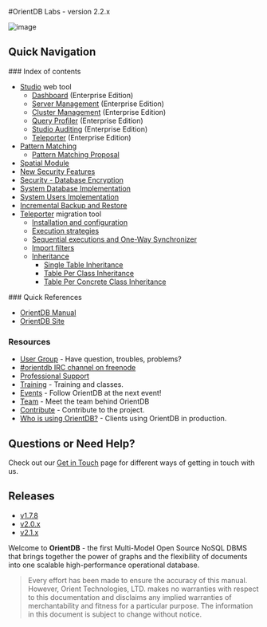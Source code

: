 #OrientDB Labs - version 2.2.x

![image](http://www.orientdb.com/images/orientdb_logo_mid.png)

## Quick Navigation

### Index of contents
- [Studio](Studio-Home-page.md) web tool 
  - [Dashboard](Studio-Dashboard.md) (Enterprise Edition)
  - [Server Management](Studio-Server-Management.md) (Enterprise Edition)
  - [Cluster Management](Studio-Cluster-Management.md) (Enterprise Edition)
  - [Query Profiler](Studio-Query-Profiler.md) (Enterprise Edition)
  - [Studio Auditing](Studio-Auditing.md) (Enterprise Edition)
  - [Teleporter](Studio-Teleporter.md) (Enterprise Edition)
- [Pattern Matching](SQL-Match.md)
  - [Pattern Matching Proposal](Pattern-Matching-Proposal.md)
- [Spatial Module](Spatial-Module.md)
- [New Security Features](Security-OrientDB-New-Security-Features.md)
- [Security - Database Encryption](https://github.com/orientechnologies/orientdb-docs/blob/master/Database-Encryption.md)
- [System Database Implementation](System-Database-Internal-Notes.md)
- [System Users Implementation](System-Users-Implementation.md)
- [Incremental Backup and Restore](Incremental-Backup-And-Restore.md)
- [Teleporter](Teleporter-Home.md) migration tool
  - [Installation and configuration](Teleporter-Installation-and-Configuration.md)
  - [Execution strategies](Teleporter-Execution-Strategies.md)
  - [Sequential executions and One-Way Synchronizer](Teleporter-Sequential-Executions-and-One-Way-Synchronizer.md)
  - [Import filters](Teleporter-Import-Filters.md)
  - [Inheritance](Teleporter-Inheritance.md)
    - [Single Table Inheritance](Teleporter-Single-Table-Inheritance.md)
    - [Table Per Class Inheritance](Teleporter-Table-Per-Class-Inheritance.md)
    - [Table Per Concrete Class Inheritance](Teleporter-Table-Per-Concrete-Class-Inheritance.md)

### Quick References
- [OrientDB Manual](http://orientdb.com/docs/last/index.html)
- [OrientDB Site](http://orientdb.com/)

### Resources
- [User Group](http://orientdb.com/active-user-community) - Have question, troubles, problems?
- [#orientdb IRC channel on freenode](http://webchat.freenode.net/?channels=orientdb)
- [Professional Support](http://orientdb.com/support)
- [Training](http://orientdb.com/training) - Training and classes.
- [Events](http://orientdb.com/event) - Follow OrientDB at the next event!
- [Team](https://github.com/orientechnologies/orientdb-docs/blob/master/Team.md) - Meet the team behind OrientDB
- [Contribute](https://github.com/orientechnologies/orientdb-docs/blob/master/Contribute-to-OrientDB.md) - Contribute to the project.
- [Who is using OrientDB?](http://orientdb.com/customers/) - Clients using OrientDB in production.


## Questions or Need Help?
Check out our [Get in Touch](https://github.com/orientechnologies/orientdb-docs/blob/master/Get-in-Touch.md) page for different ways of getting in touch with us.

## Releases
- [v1.7.8](http://orientdb.com/docs/1.7.8/)
- [v2.0.x](http://orientdb.com/docs/2.0/)
- [v2.1.x](http://orientdb.com/docs/2.1/)


Welcome to **OrientDB** - the first Multi-Model Open Source NoSQL DBMS that brings together the power of graphs and the flexibility of documents into one scalable high-performance operational database.

>Every effort has been made to ensure the accuracy of this manual. However, Orient Technologies, LTD. makes no warranties with respect to this documentation and disclaims any implied warranties of merchantability and fitness for a particular purpose. The information in this document is subject to change without notice.
